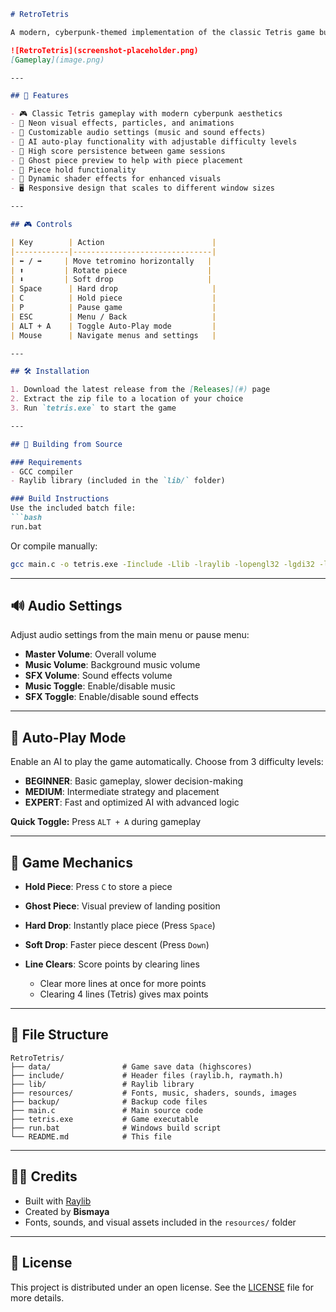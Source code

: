 ````markdown
# RetroTetris

A modern, cyberpunk-themed implementation of the classic Tetris game built with [Raylib](https://www.raylib.com/). This project features neon visual effects, dynamic animations, customizable audio settings, and an AI auto-play mode with multiple difficulty levels.

![RetroTetris](screenshot-placeholder.png)  
[Gameplay](image.png)

---

## 🚀 Features

- 🎮 Classic Tetris gameplay with modern cyberpunk aesthetics  
- 🌈 Neon visual effects, particles, and animations  
- 🎵 Customizable audio settings (music and sound effects)  
- 🤖 AI auto-play functionality with adjustable difficulty levels  
- 💾 High score persistence between game sessions  
- 👻 Ghost piece preview to help with piece placement  
- 🔄 Piece hold functionality  
- 🎨 Dynamic shader effects for enhanced visuals  
- 🖥️ Responsive design that scales to different window sizes  

---

## 🎮 Controls

| Key        | Action                        |
|------------|-------------------------------|
| ⬅ / ➡     | Move tetromino horizontally   |
| ⬆         | Rotate piece                  |
| ⬇         | Soft drop                     |
| Space      | Hard drop                     |
| C          | Hold piece                    |
| P          | Pause game                    |
| ESC        | Menu / Back                   |
| ALT + A    | Toggle Auto-Play mode         |
| Mouse      | Navigate menus and settings   |

---

## 🛠️ Installation

1. Download the latest release from the [Releases](#) page  
2. Extract the zip file to a location of your choice  
3. Run `tetris.exe` to start the game  

---

## 🧱 Building from Source

### Requirements
- GCC compiler  
- Raylib library (included in the `lib/` folder)  

### Build Instructions
Use the included batch file:
```bash
run.bat
````

Or compile manually:

```bash
gcc main.c -o tetris.exe -Iinclude -Llib -lraylib -lopengl32 -lgdi32 -lwinmm
```

---

## 🔊 Audio Settings

Adjust audio settings from the main menu or pause menu:

* **Master Volume**: Overall volume
* **Music Volume**: Background music volume
* **SFX Volume**: Sound effects volume
* **Music Toggle**: Enable/disable music
* **SFX Toggle**: Enable/disable sound effects

---

## 🤖 Auto-Play Mode

Enable an AI to play the game automatically. Choose from 3 difficulty levels:

* **BEGINNER**: Basic gameplay, slower decision-making
* **MEDIUM**: Intermediate strategy and placement
* **EXPERT**: Fast and optimized AI with advanced logic

**Quick Toggle:** Press `ALT + A` during gameplay

---

## 🧩 Game Mechanics

* **Hold Piece**: Press `C` to store a piece
* **Ghost Piece**: Visual preview of landing position
* **Hard Drop**: Instantly place piece (Press `Space`)
* **Soft Drop**: Faster piece descent (Press `Down`)
* **Line Clears**: Score points by clearing lines

  * Clear more lines at once for more points
  * Clearing 4 lines (Tetris) gives max points

---

## 📁 File Structure

```
RetroTetris/
├── data/                # Game save data (highscores)
├── include/             # Header files (raylib.h, raymath.h)
├── lib/                 # Raylib library
├── resources/           # Fonts, music, shaders, sounds, images
├── backup/              # Backup code files
├── main.c               # Main source code
├── tetris.exe           # Game executable
├── run.bat              # Windows build script
└── README.md            # This file
```

---

## 🧑‍💻 Credits

* Built with [Raylib](https://www.raylib.com)
* Created by **Bismaya**
* Fonts, sounds, and visual assets included in the `resources/` folder

---

## 📄 License

This project is distributed under an open license.
See the [LICENSE](LICENSE) file for more details.